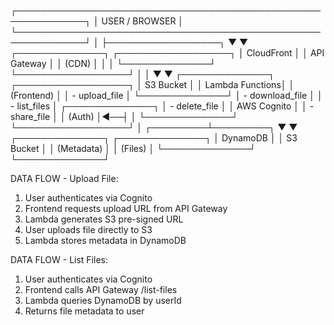 ┌─────────────────────────────────────────────────────────────┐
│                         USER / BROWSER                       │
└─────────────────────────────────────────────────────────────┘
                              │
                              ├──────────────────┐
                              ▼                  ▼
                    ┌──────────────┐   ┌──────────────────┐
                    │  CloudFront  │   │   API Gateway    │
                    │   (CDN)      │   │                  │
                    └──────────────┘   └──────────────────┘
                              │                  │
                              ▼                  ▼
                    ┌──────────────┐   ┌──────────────────┐
                    │  S3 Bucket   │   │  Lambda Functions│
                    │  (Frontend)  │   │  - upload_file   │
                    └──────────────┘   │  - download_file │
                                       │  - list_files    │
                    ┌──────────────┐   │  - delete_file   │
                    │ AWS Cognito  │   │  - share_file    │
                    │   (Auth)     │◄──┤                  │
                    └──────────────┘   └──────────────────┘
                                                 │
                                       ┌─────────┴─────────┐
                                       ▼                   ▼
                              ┌──────────────┐   ┌──────────────┐
                              │  DynamoDB    │   │  S3 Bucket   │
                              │  (Metadata)  │   │  (Files)     │
                              └──────────────┘   └──────────────┘

DATA FLOW - Upload File:
1. User authenticates via Cognito
2. Frontend requests upload URL from API Gateway
3. Lambda generates S3 pre-signed URL
4. User uploads file directly to S3
5. Lambda stores metadata in DynamoDB

DATA FLOW - List Files:
1. User authenticates via Cognito
2. Frontend calls API Gateway /list-files
3. Lambda queries DynamoDB by userId
4. Returns file metadata to user